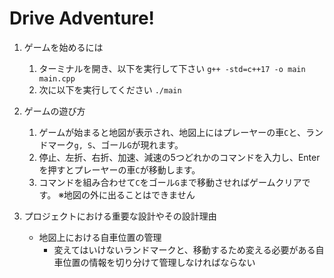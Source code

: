 # Drive Adventure!

1. ゲームを始めるには
   1. ターミナルを開き、以下を実行して下さい
    `g++ -std=c++17 -o main main.cpp`
   2. 次に以下を実行してください
    `./main`

2. ゲームの遊び方
   1. ゲームが始まると地図が表示され、地図上にはプレーヤーの車`C`と、ランドマーク`g, S`、ゴール`G`が現れます。
   2. 停止、左折、右折、加速、減速の5つどれかのコマンドを入力し、Enterを押すとプレーヤーの車`C`が移動します。
   3. コマンドを組み合わせて`C`をゴール`G`まで移動させればゲームクリアです。
        ※地図の外に出ることはできません

3. プロジェクトにおける重要な設計やその設計理由
   * 地図上における自車位置の管理
     * 変えてはいけないランドマークと、移動するため変える必要がある自車位置の情報を切り分けて管理しなければならない